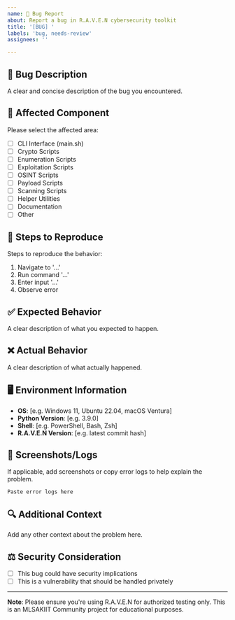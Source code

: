 ```yaml
---
name: 🐛 Bug Report
about: Report a bug in R.A.V.E.N cybersecurity toolkit
title: '[BUG] '
labels: 'bug, needs-review'
assignees: ''

---
```


## 🐛 Bug Description
A clear and concise description of the bug you encountered.

## 📂 Affected Component
Please select the affected area:
- [ ] CLI Interface (main.sh)
- [ ] Crypto Scripts
- [ ] Enumeration Scripts  
- [ ] Exploitation Scripts
- [ ] OSINT Scripts
- [ ] Payload Scripts
- [ ] Scanning Scripts
- [ ] Helper Utilities
- [ ] Documentation
- [ ] Other

## 🔄 Steps to Reproduce
Steps to reproduce the behavior:
1. Navigate to '...'
2. Run command '...'
3. Enter input '...'
4. Observe error

## ✅ Expected Behavior
A clear description of what you expected to happen.

## ❌ Actual Behavior
A clear description of what actually happened.

## 🖥️ Environment Information
- **OS**: [e.g. Windows 11, Ubuntu 22.04, macOS Ventura]
- **Python Version**: [e.g. 3.9.0]
- **Shell**: [e.g. PowerShell, Bash, Zsh]
- **R.A.V.E.N Version**: [e.g. latest commit hash]

## 📸 Screenshots/Logs
If applicable, add screenshots or copy error logs to help explain the problem.

```
Paste error logs here
```

## 🔍 Additional Context
Add any other context about the problem here.

## ⚖️ Security Consideration
- [ ] This bug could have security implications
- [ ] This is a vulnerability that should be handled privately

---
**Note**: Please ensure you're using R.A.V.E.N for authorized testing only. This is an MLSAKIIT Community project for educational purposes.